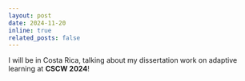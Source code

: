 ```yaml
---
layout: post
date: 2024-11-20
inline: true
related_posts: false
---
```


I will be in Costa Rica, talking about my dissertation work on adaptive learning at <b>CSCW 2024</b>!
